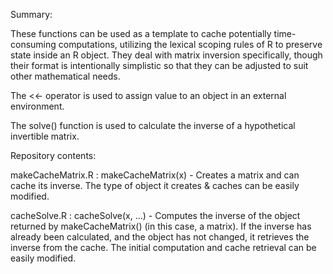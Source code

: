 Summary:

These functions can be used as a template to cache potentially time-consuming computations, utilizing the lexical scoping rules of R to preserve state inside an R object. They deal with matrix inversion specifically, though their format is intentionally simplistic so that they can be adjusted to suit other mathematical needs.

The <<- operator is used to assign value to an object in an external environment.

The solve() function is used to calculate the inverse of a hypothetical invertible matrix.

Repository contents:

makeCacheMatrix.R : makeCacheMatrix(x) - Creates a matrix and can cache its inverse. The type of object it creates & caches can be easily modified.

cacheSolve.R : cacheSolve(x, ...) - Computes the inverse of the object returned by makeCacheMatrix() (in this case, a matrix). If the inverse has already been calculated, and the object has not changed, it retrieves the inverse from the cache. The initial computation and cache retrieval can be easily modified.